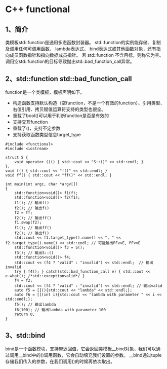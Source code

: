 # C++ functional

## 1、简介
类模板std::function是通用多态函数封装器。 std::function的实例能存储、复制及调用任何可调用函数、 lambda表达式、 bind表达式或其他函数对象，还有指向成员函数指针和指向数据成员指针。
若 std::function 不含目标，则称它为空。调用空std::function的目标导致抛出std::bad_function_call异常。

## 2、std::function std::bad_function_call
function是一个类模板，模板声明如下。

- 构造函数支持默认构造（空function，不是一个有效的function）、引用类型、右值引用、拷贝赋值运算符支持的类型也很全。
- 重载了bool()可以用于判断function是否是有效的
- 支持交互function
- 重载了()，支持不定参数
- 支持获取函数类型信息target_type
```
#include <functional>
#include <iostream>

struct S {
    void operator ()() { std::cout << "S::()" << std::endl; }
};
void f() { std::cout << "f()" << std::endl; }
void ff() { std::cout << "ff()" << std::endl; }

int main(int argc, char *argv[])
{
    std::function<void()> f1(f);
    std::function<void()> f2(f1);
    f1(); // 输出f()
    f2(); // 输出f()
    f2 = ff;
    f2(); // 输出ff()
    f1.swap(f2);
    f1(); // 输出ff()
    f2(); // 输出f()
    std::cout << f1.target_type().name() << ", " << f2.target_type().name() << std::endl; // 可能输出PFvvE, PFvvE
    std::function<void()> f3 = S();
    f3(); // 输出S::()
    std::function<void()> f4;
    std::cout << (f4 ? "valid" : "invalid") << std::endl;  // 输出invalid
    try { f4(); } catch(std::bad_function_call e) { std::cout << e.what(); /*std::exceptionvalid*/ }
    f4 = f2;
    std::cout << (f4 ? "valid" : "invalid") << std::endl; // 输出valid
    auto f5 = [](){std::cout << "lambda" << std::endl;};
    auto f6 = [](int i){std::cout << "lambda with parameter " << i << std::endl;};
    f5(); // 输出lambda
    f6(100); // 输出lambda with parameter 100
    return 0;
}
```

## 3、std::bind
bind是一个函数模块，支持带返回值，它会返回类模板__bind对象，我们可以通过调用__bind中的()调用函数，它会自动填充我们设置的参数。
__bind通过tuple存储我们传入的参数，在我们调用()的时候再依次取出。









